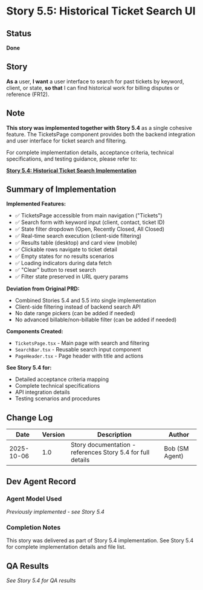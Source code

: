 # Story 5.5: Historical Ticket Search UI

## Status
**Done**

## Story
**As a** user,
**I want** a user interface to search for past tickets by keyword, client, or state,
**so that** I can find historical work for billing disputes or reference (FR12).

## Note

**This story was implemented together with Story 5.4** as a single cohesive feature. The TicketsPage component provides both the backend integration and user interface for ticket search and filtering.

For complete implementation details, acceptance criteria, technical specifications, and testing guidance, please refer to:

**[Story 5.4: Historical Ticket Search Implementation](./5.4.historical-ticket-search-implementation.md)**

## Summary of Implementation

**Implemented Features:**
- ✅ TicketsPage accessible from main navigation ("Tickets")
- ✅ Search form with keyword input (client, contact, ticket ID)
- ✅ State filter dropdown (Open, Recently Closed, All Closed)
- ✅ Real-time search execution (client-side filtering)
- ✅ Results table (desktop) and card view (mobile)
- ✅ Clickable rows navigate to ticket detail
- ✅ Empty states for no results scenarios
- ✅ Loading indicators during data fetch
- ✅ "Clear" button to reset search
- ✅ Filter state preserved in URL query params

**Deviation from Original PRD:**
- Combined Stories 5.4 and 5.5 into single implementation
- Client-side filtering instead of backend search API
- No date range pickers (can be added if needed)
- No advanced billable/non-billable filter (can be added if needed)

**Components Created:**
- `TicketsPage.tsx` - Main page with search and filtering
- `SearchBar.tsx` - Reusable search input component
- `PageHeader.tsx` - Page header with title and actions

**See Story 5.4 for:**
- Detailed acceptance criteria mapping
- Complete technical specifications
- API integration details
- Testing scenarios and procedures

## Change Log
| Date | Version | Description | Author |
|------|---------|-------------|--------|
| 2025-10-06 | 1.0 | Story documentation - references Story 5.4 for full details | Bob (SM Agent) |

## Dev Agent Record

### Agent Model Used
_Previously implemented - see Story 5.4_

### Completion Notes
This story was delivered as part of Story 5.4 implementation. See Story 5.4 for complete implementation details and file list.

## QA Results
_See Story 5.4 for QA results_
